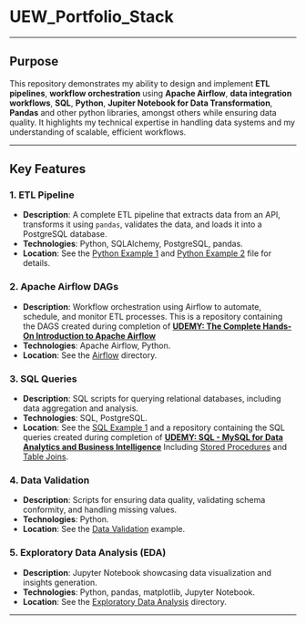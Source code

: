 # UEW_Portfolio_Stack

---

## Purpose

This repository demonstrates my ability to design and implement **ETL pipelines**, **workflow orchestration** using **Apache Airflow**, **data integration workflows**, **SQL**, **Python**, **Jupiter Notebook for Data Transformation**, **Pandas** and other python libraries, amongst others while ensuring data quality. It highlights my technical expertise in handling data systems and my understanding of scalable, efficient workflows.

---

## Key Features

### 1. ETL Pipeline
- **Description**: A complete ETL pipeline that extracts data from an API, transforms it using `pandas`, validates the data, and loads it into a PostgreSQL database.
- **Technologies**: Python, SQLAlchemy, PostgreSQL, pandas.
- **Location**: See the [Python Example 1](Python/ETL_Example_1/etl_pipeline.py) and [Python Example 2](Python/ETL_Example_2/README.md) file for details.

### 2. Apache Airflow DAGs
- **Description**: Workflow orchestration using Airflow to automate, schedule, and monitor ETL processes. This is a repository containing the DAGS created during completion of [**UDEMY: The Complete Hands-On Introduction to Apache Airflow**](https://www.linkedin.com/in/gallegoschris89/overlay/1739203338912/single-media-viewer/?profileId=ACoAAA1k_l4B7iVqTvtg4PT0KM9wC5S80zAiFY0) 
- **Technologies**: Apache Airflow, Python.
- **Location**: See the [Airflow](Airflow/Dags/) directory.

### 3. SQL Queries
- **Description**: SQL scripts for querying relational databases, including data aggregation and analysis.
- **Technologies**: SQL, PostgreSQL.
- **Location**: See the [SQL Example 1](/SQL/Example%201/Queries.sql) and a repository containing the SQL queries created during completion of [**UDEMY: SQL - MySQL for Data Analytics and Business Intelligence**](https://www.udemy.com/certificate/UC-75952da0-b935-4750-895e-90594aac629a/) Including [Stored Procedures](/SQL/Example%202/coursework/employees_exercise/STORED%20ROUTINES.sql) and [Table Joins](/SQL/Example%202/coursework/employees_exercise/JOINS.sql). 

### 4. Data Validation
- **Description**: Scripts for ensuring data quality, validating schema conformity, and handling missing values.
- **Technologies**: Python.
- **Location**: See the [Data Validation](Python/Data_Validation_Example_1/Validation.py) example.

### 5. Exploratory Data Analysis (EDA)
- **Description**: Jupyter Notebook showcasing data visualization and insights generation.
- **Technologies**: Python, pandas, matplotlib, Jupyter Notebook.
- **Location**: See the [Exploratory Data Analysis](Python/EDA_Example_1/EDA.py) directory.

---
